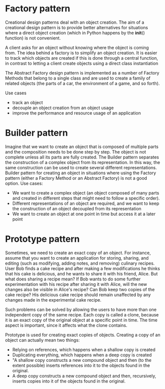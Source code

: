 # Factory pattern

Creational design patterns deal with an object creation. The aim of a creational design pattern is to provide better alternatives for situations where a direct object creation (which in Python happens by the __init__() function) is not convenient.

A client asks for an object without knowing where the object is coming from. The idea behind a factory is to simplify an object creation. It is easier to track which objects are created if this is done through a central function, in contrast to letting a client create objects using a direct class instantiation

The Abstract Factory design pattern is implemented as a number of Factory Methods
that belong to a single class and are used to create a family of related objects (the
parts of a car, the environment of a game, and so forth). 

Use cases

- track an object
- decouple an object creation from an object usage
- improve the performance and resource usage of an application

# Builder pattern

Imagine that we want to create an object that is composed of multiple parts and the composition needs to be done step by step. The object is not complete unless all its parts are fully created. The Builder pattern separates the construction of a complex object from its representation. In this way, the same construction can be used to create several different representations.
Builder pattern for creating an object in situations where using the Factory pattern (either a Factory Method or an Abstract Factory) is not a good option. Use cases:

- We want to create a complex object (an object composed of many parts and created in different steps that might need to follow a specific order).
- Different representations of an object are required, and we want to keep the construction of an object decoupled from its representation
- We want to create an object at one point in time but access it at a later point

# Prototype pattern

Sometimes, we need to create an exact copy of an object. For instance, assume that you want to create an application for storing, sharing, and editing (such as modifying, adding notes, and removing) culinary recipes. User Bob finds a cake recipe and after making a few modifications he thinks that his cake is delicious, and he wants to share it with his friend, Alice. But what does sharing a recipe mean? If Bob wants to do some further experimentation with his recipe after sharing it with Alice, will the new changes also be visible in Alice's recipe? Can Bob keep two copies of the cake recipe? His delicious cake recipe should remain unaffected by any changes made in the experimental cake recipe.

Such problems can be solved by allowing the users to have more than one independent copy of the same recipe. Each copy is called a clone, because it is an exact copy of the original object at a specific point in time. The time aspect is important, since it affects what the clone contains.

Prototype is used for creating exact copies of objects. Creating a copy of an object can actually mean two things:

- Relying on references, which happens when a shallow copy is created
- Duplicating everything, which happens when a deep copy is created
- "A shallow copy constructs a new compound object and then (to the extent possible) inserts references into it to the objects found in the original.
- A deep copy constructs a new compound object and then, recursively, inserts copies into it of the objects found in the original.
